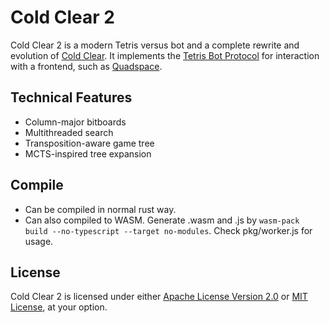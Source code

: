 # Cold Clear 2

Cold Clear 2 is a modern Tetris versus bot and a complete rewrite and evolution
of [Cold Clear](https://github.com/MinusKelvin/cold-clear). It implements the
[Tetris Bot Protocol](https://github.com/tetris-bot-protocol/tbp-spec) for
interaction with a frontend, such as [Quadspace](https://github.com/SoRA-X7/Quadspace).

## Technical Features

- Column-major bitboards
- Multithreaded search
- Transposition-aware game tree
- MCTS-inspired tree expansion

## Compile

- Can be compiled in normal rust way.
- Can also compiled to WASM. Generate .wasm and .js by `wasm-pack build --no-typescript --target no-modules`. Check pkg/worker.js for usage.


## License

Cold Clear 2 is licensed under either [Apache License Version 2.0](LICENSE-APACHE)
or [MIT License](LICENSE-MIT), at your option.
